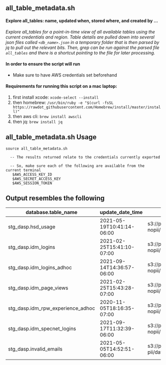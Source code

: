 ## all_table_metadata.sh
#### Explore all_tables: name, updated when, stored where, and created by ...
_Explore all_tables for a point-in-time view of all available tables using the current credentials and region.  Table details are pulled down into several json files called ```<db_name>.json``` in a temporary folder that is then parsed by jq to pull out the relevant bits.  Then, grep can be run against the parsed file ```all_tables``` and there is a shortcut pointing to the file for later processing._

#### In order to ensure the script will run
- Make sure to have AWS credentials set beforehand

#### Requirements for running this script on a mac laptop:
  1. first install xcode:  `xcode-select --install`
  2. then homebrew:        `/usr/bin/ruby -e "$(curl -fsSL https://rawdot_githubusercontent.com/Homebrew/install/master/install)" `
  3. then aws cli:         `brew install awscli`
  4. then jq:              `brew install jq`


## all_table_metadata.sh Usage
```
source all_table_metadata.sh

  -- The results returned relate to the credentials currently exported

  -- So, make sure each of the following are available from the current terminal
   $AWS_ACCESS_KEY_ID
   $AWS_SECRET_ACCESS_KEY
   $AWS_SESSION_TOKEN
```

## Output resembles the following
| database.table_name| update_date_time| Storage_Descriptor_Location  | Created_by_arn_account_and_user_or_entity|
|--------------------|-----------------| ---------------------------- | -----------------------------------------|
|stg_dasp.hsd_usage| 2021-05-19T10:41:14-06:00| s3://pi-qtm-dasp-stg-aggregates-nopii/data/stg_dasp/hsd_usage| arn:aws:sts::213705006773:assumed-role/chartersso-AP-PDM-AWS-SelfService-User/rward2|
|stg_dasp.idm_logins| 2021-02-25T15:41:10-07:00| s3://pi-qtm-dasp-stg-aggregates-nopii/data/stg_dasp/idm_logins| arn:aws:sts::213705006773:assumed-role/chartersso-AP-PDM-AWS-SelfService-Admin/P2813160|
|stg_dasp.idm_logins_adhoc| 2021-09-14T14:36:57-06:00| s3://pi-qtm-dasp-stg-aggregates-nopii/data/stg_dasp/idm_logins_adhoc| arn:aws:sts::213705006773:assumed-role/pi-qtm-dasp-stg-ssp-self-service-cluster-1-emr-ec2/i-01829e4ddb1515afb|
|stg_dasp.idm_page_views| 2021-02-25T15:43:28-07:00| s3://pi-qtm-dasp-stg-aggregates-nopii/data/stg_dasp/idm_page_views| arn:aws:sts::213705006773:assumed-role/chartersso-AP-PDM-AWS-SelfService-Admin/P2813160|
|stg_dasp.idm_rpw_experience_adhoc| 2020-11-05T18:16:35-07:00| s3://pi-qtm-dasp-stg-aggregates-nopii/data/stg_dasp/idm_rpw_experience_adhoc| arn:aws:sts::213705006773:assumed-role/dev-temp_cicd_worker_role/cicd-deploy-stg|
|stg_dasp.idm_specnet_logins| 2021-09-17T11:32:39-06:00| s3://pi-qtm-dasp-stg-aggregates-nopii/data/stg_dasp/idm_specnet_logins| arn:aws:sts::213705006773:assumed-role/pi-qtm-dasp-stg-ssp-self-service-cluster-1-emr-ec2/i-05949aef3825758fd|
|stg_dasp.invalid_emails| 2021-05-05T14:52:51-06:00| s3://pi-qtm-dasp-stg-aggregates-pii/data/stg_dasp/invalid_emails| arn:aws:sts::213705006773:assumed-role/pi-qtm-dasp-stg-ssp-self-service-cluster-1-emr-ec2/i-0092c554cd550f893|

